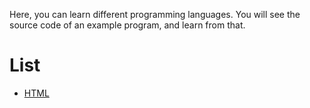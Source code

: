 Here, you can learn different programming languages. You will see the source code of an example program, and learn from that.

# List

- [HTML](html)
